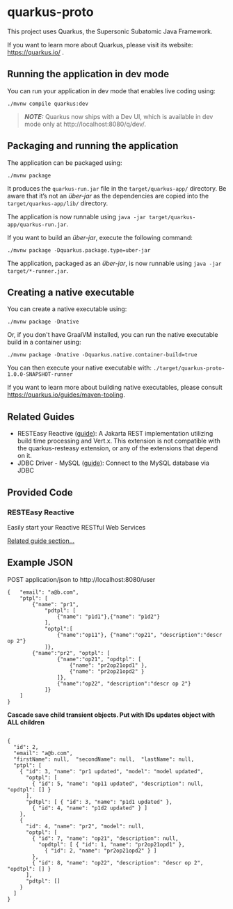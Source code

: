 # quarkus-proto

This project uses Quarkus, the Supersonic Subatomic Java Framework.

If you want to learn more about Quarkus, please visit its website: https://quarkus.io/ .

## Running the application in dev mode

You can run your application in dev mode that enables live coding using:

```shell script
./mvnw compile quarkus:dev
```

> **_NOTE:_** Quarkus now ships with a Dev UI, which is available in dev mode only at http://localhost:8080/q/dev/.

## Packaging and running the application

The application can be packaged using:

```shell script
./mvnw package
```

It produces the `quarkus-run.jar` file in the `target/quarkus-app/` directory.
Be aware that it’s not an _über-jar_ as the dependencies are copied into the `target/quarkus-app/lib/` directory.

The application is now runnable using `java -jar target/quarkus-app/quarkus-run.jar`.

If you want to build an _über-jar_, execute the following command:

```shell script
./mvnw package -Dquarkus.package.type=uber-jar
```

The application, packaged as an _über-jar_, is now runnable using `java -jar target/*-runner.jar`.

## Creating a native executable

You can create a native executable using:

```shell script
./mvnw package -Dnative
```

Or, if you don't have GraalVM installed, you can run the native executable build in a container using:

```shell script
./mvnw package -Dnative -Dquarkus.native.container-build=true
```

You can then execute your native executable with: `./target/quarkus-proto-1.0.0-SNAPSHOT-runner`

If you want to learn more about building native executables, please consult https://quarkus.io/guides/maven-tooling.

## Related Guides

- RESTEasy Reactive ([guide](https://quarkus.io/guides/resteasy-reactive)): A Jakarta REST implementation utilizing build time processing and Vert.x. This extension is not compatible with the quarkus-resteasy extension, or any of the extensions that depend on it.
- JDBC Driver - MySQL ([guide](https://quarkus.io/guides/datasource)): Connect to the MySQL database via JDBC

## Provided Code

### RESTEasy Reactive

Easily start your Reactive RESTful Web Services

[Related guide section...](https://quarkus.io/guides/getting-started-reactive#reactive-jax-rs-resources)

## Example JSON

POST application/json to http://localhost:8080/user

```
{   "email": "a@b.com",
    "ptpl": [
        {"name": "pr1",
            "pdtpl": [
                {"name": "p1d1"},{"name": "p1d2"}
            ],
            "optpl":[
                {"name":"op11"}, {"name":"op21", "description":"descr op 2"}
            ]},
        {"name":"pr2", "optpl": [
                {"name":"op21", "opdtpl": [
                    {"name": "pr2op21opd1" },
                    {"name": "pr2op21opd2" }
                ]},
                {"name":"op22", "description":"descr op 2"}
            ]}
    ]
}
```

**Cascade save child transient objects.
Put with IDs updates object with ALL children**

```

{
  "id": 2,
  "email": "a@b.com",
  "firstName": null,  "secondName": null,  "lastName": null,
  "ptpl": [
    { "id": 3, "name": "pr1 updated", "model": "model updated",
      "optpl": [
        { "id": 5, "name": "op11 updated", "description": null, "opdtpl": [] }
      ],
      "pdtpl": [ { "id": 3, "name": "p1d1 updated" },
        { "id": 4, "name": "p1d2 updated" } ]
    },
    {
      "id": 4, "name": "pr2", "model": null,
      "optpl": [
        { "id": 7, "name": "op21", "description": null,
          "opdtpl": [ { "id": 1, "name": "pr2op21opd1" },
            { "id": 2, "name": "pr2op21opd2" } ]
        },
        { "id": 8, "name": "op22", "description": "descr op 2",  "opdtpl": [] }
      ],
      "pdtpl": []
    }
  ]
}
```
